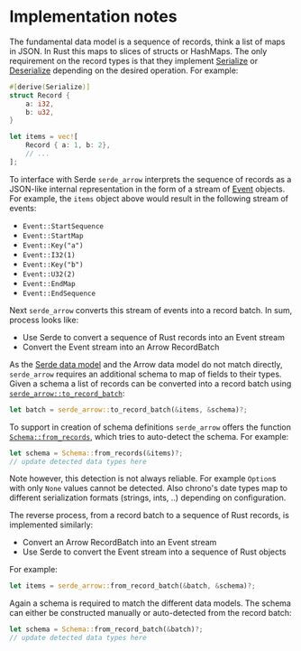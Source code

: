 # Implementation notes

The fundamental data model is a sequence of records, think a list of maps in
JSON. In Rust this maps to slices of structs or HashMaps. The only requirement
on the record types is that they implement [Serialize][serde::Serialize] or
[Deserialize][serde::Deserialize] depending on the desired operation. For
example:  

```rust
#[derive(Serialize)]
struct Record {
    a: i32,
    b: u32,
}

let items = vec![
    Record { a: 1, b: 2},
    // ...
];
```

To interface with Serde `serde_arrow` interprets the sequence of records as a
JSON-like internal representation in the form of a stream of
[Event][crate::event::Event] objects. For example, the `items` object above
would result in the following stream of events:

- `Event::StartSequence`
- `Event::StartMap`
- `Event::Key("a")`
- `Event::I32(1)`
- `Event::Key("b")`
- `Event::U32(2)`
- `Event::EndMap`
- `Event::EndSequence`

Next `serde_arrow` converts this stream of events into a record batch. In sum,
process looks like: 

- Use Serde to convert a sequence of Rust records into an Event stream
- Convert the Event stream into an Arrow RecordBatch 

As the [Serde data model](https://serde.rs/data-model.html) and the Arrow data
model do not match directly, `serde_arrow` requires an additional schema to map
of fields to their types. Given a schema a list of records can be converted into
a record batch using [`serde_arrow::to_record_batch`][crate::to_record_batch]:

```rust
let batch = serde_arrow::to_record_batch(&items, &schema)?;
```

To support in creation of schema definitions `serde_arrow` offers the function
[`Schema::from_records`][crate::Schema::from_records], which tries to auto-detect
the schema. For example:

```rust
let schema = Schema::from_records(&items)?;
// update detected data types here
```

Note however, this detection is not always reliable. For example `Option`s with
only `None` values cannot be detected. Also chrono's date types map to different
serialization formats (strings, ints, ..) depending on configuration.

The reverse process, from a record batch to a sequence of Rust records, is
implemented similarly:

- Convert an Arrow RecordBatch into an Event stream
- Use Serde to convert the Event stream into a sequence of Rust objects

For example:

```rust
let items = serde_arrow::from_record_batch(&batch, &schema)?;
```

Again a schema is required to match the different data models. The schema can
either be constructed manually or auto-detected from the record batch: 

```rust
let schema = Schema::from_record_batch(&batch)?;
// update detected data types here
```

[crate::event::Event]: https://docs.rs/serde_arrow/latest/serde_arrow/event/enum.Event.html
[crate::to_record_batch]: https://docs.rs/serde_arrow/latest/serde_arrow/fn.to_record_batch.html
[crate::trace_schema]: https://docs.rs/serde_arrow/latest/serde_arrow/fn.trace_schema.html
[serde::Serialize]: https://docs.serde.rs/serde/trait.Serialize.html
[serde::Deserialize]: https://docs.serde.rs/serde/trait.Deserialize.html
[crate::Schema::from_records]: https://docs.rs/serde_arrow/latest/serde_arrow/struct.Schema.html#method.from_records
